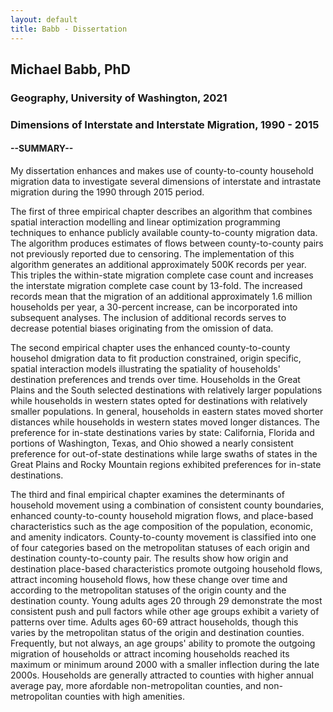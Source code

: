 ```yaml
---
layout: default
title: Babb - Dissertation
---
```


## Michael Babb, PhD
### Geography, University of Washington, 2021
### Dimensions of Interstate and Interstate Migration, 1990 - 2015

#### __--SUMMARY--__

My dissertation enhances and makes use of county-to-county household migration data to investigate
several dimensions of interstate and intrastate migration during the 1990 through 2015
period.

The first of three empirical chapter describes an algorithm that combines spatial interaction
modelling and linear optimization programming techniques to enhance publicly available
county-to-county migration data. The algorithm produces estimates of flows between county-to-county pairs not previously reported due to censoring. The implementation of this algorithm generates an additional approximately 500K records per year. This triples the within-state migration complete case count and increases the interstate migration complete case count by 13-fold. The increased records mean that the migration of an additional approximately 1.6 million households per year, a 30-percent increase, can be incorporated into subsequent analyses. The inclusion of additional records serves to decrease potential biases originating from the omission of data. 

The second empirical chapter uses the enhanced county-to-county househol dmigration
data to fit production constrained, origin specific, spatial interaction models illustrating
the spatiality of households' destination preferences and trends over time. Households in
the Great Plains and the South selected destinations with relatively larger populations while
households in western states opted for destinations with relatively smaller populations. In
general, households in eastern states moved shorter distances while households in western
states moved longer distances. The preference for in-state destinations varies by state: California,
Florida and portions of Washington, Texas, and Ohio showed a nearly consistent
preference for out-of-state destinations while large swaths of states in the Great Plains and
Rocky Mountain regions exhibited preferences for in-state destinations.

The third and final empirical chapter examines the determinants of household movement using a combination
of consistent county boundaries, enhanced county-to-county household migration flows, and place-based characteristics such as the age composition of the population, economic, and amenity indicators. County-to-county movement is classified into one of four categories based on the metropolitan statuses of each origin and destination county-to-county pair. The results show how origin and destination place-based characteristics promote outgoing household flows, attract incoming household flows, how these change over time and according to the metropolitan statuses of the origin county and the destination county. Young adults ages 20 through 29 demonstrate the most consistent push and pull factors while other age groups exhibit a variety of patterns over time. Adults ages 60-69 attract households, though this varies by the metropolitan status of the origin and destination counties. Frequently, but not always, an age groups' ability to promote the outgoing migration of households or attract incoming households reached its maximum or minimum around 2000 with a smaller inflection during the late 2000s. Households are generally attracted to counties with higher annual
average pay, more afordable non-metropolitan counties, and non-metropolitan counties with
high amenities.